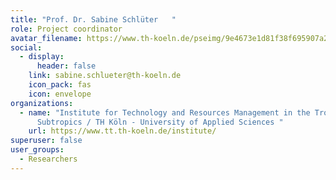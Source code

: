 ```yaml
---
title: "Prof. Dr. Sabine Schlüter   "
role: Project coordinator
avatar_filename: https://www.th-koeln.de/pseimg/9e4673e1d81f38f695907a26056a788c7d8159e3.png
social:
  - display:
      header: false
    link: sabine.schlueter@th-koeln.de
    icon_pack: fas
    icon: envelope
organizations:
  - name: "Institute for Technology and Resources Management in the Tropics and
      Subtropics / TH Köln - University of Applied Sciences "
    url: https://www.tt.th-koeln.de/institute/
superuser: false
user_groups:
  - Researchers
---
```

